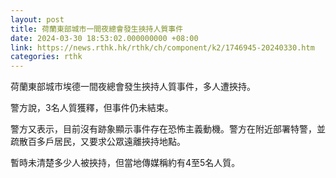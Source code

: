 ```yaml
---
layout: post
title: 荷蘭東部城市一間夜總會發生挾持人質事件
date: 2024-03-30 18:53:02.000000000 +08:00
link: https://news.rthk.hk/rthk/ch/component/k2/1746945-20240330.htm
categories: rthk
---
```


荷蘭東部城市埃德一間夜總會發生挾持人質事件，多人遭挾持。

警方說，3名人質獲釋，但事件仍未結束。

警方又表示，目前沒有跡象顯示事件存在恐怖主義動機。警方在附近部署特警，並疏散百多戶居民，又要求公眾遠離挾持地點。

暫時未清楚多少人被挾持，但當地傳媒稱約有4至5名人質。
